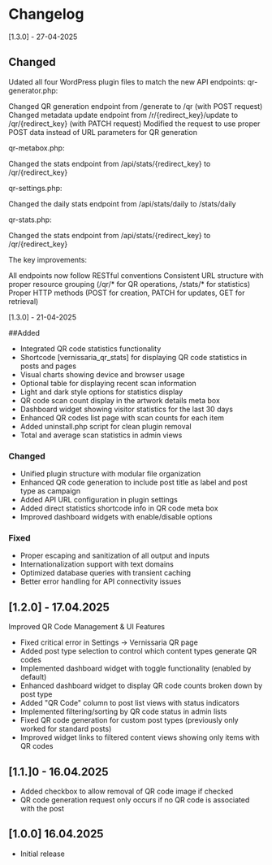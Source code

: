 # Changelog

[1.3.0] - 27-04-2025

## Changed
Udated all four WordPress plugin files to match the new API endpoints:
qr-generator.php:

Changed QR generation endpoint from /generate to /qr (with POST request)
Changed metadata update endpoint from /r/{redirect_key}/update to /qr/{redirect_key} (with PATCH request)
Modified the request to use proper POST data instead of URL parameters for QR generation

qr-metabox.php:

Changed the stats endpoint from /api/stats/{redirect_key} to /qr/{redirect_key}

qr-settings.php:

Changed the daily stats endpoint from /api/stats/daily to /stats/daily

qr-stats.php:

Changed the stats endpoint from /api/stats/{redirect_key} to /qr/{redirect_key}

The key improvements:

All endpoints now follow RESTful conventions
Consistent URL structure with proper resource grouping (/qr/* for QR operations, /stats/* for statistics)
Proper HTTP methods (POST for creation, PATCH for updates, GET for retrieval)

[1.3.0] - 21-04-2025

##Added
- Integrated QR code statistics functionality
- Shortcode [vernissaria_qr_stats] for displaying QR code statistics in posts and pages
- Visual charts showing device and browser usage
- Optional table for displaying recent scan information
- Light and dark style options for statistics display
- QR code scan count display in the artwork details meta box
- Dashboard widget showing visitor statistics for the last 30 days
- Enhanced QR codes list page with scan counts for each item
- Added uninstall.php script for clean plugin removal
- Total and average scan statistics in admin views

### Changed
- Unified plugin structure with modular file organization
- Enhanced QR code generation to include post title as label and post type as campaign
- Added API URL configuration in plugin settings
- Added direct statistics shortcode info in QR code meta box
- Improved dashboard widgets with enable/disable options

### Fixed
- Proper escaping and sanitization of all output and inputs
- Internationalization support with text domains
- Optimized database queries with transient caching
- Better error handling for API connectivity issues


## [1.2.0] - 17.04.2025
Improved QR Code Management & UI Features
- Fixed critical error in Settings -> Vernissaria QR page
- Added post type selection to control which content types generate QR codes
- Implemented dashboard widget with toggle functionality (enabled by default)
- Enhanced dashboard widget to display QR code counts broken down by post type
- Added "QR Code" column to post list views with status indicators
- Implemented filtering/sorting by QR code status in admin lists
- Fixed QR code generation for custom post types (previously only worked for standard posts)
- Improved widget links to filtered content views showing only items with QR codes

## [1.1.]0 - 16.04.2025
- Added checkbox to allow removal of QR code image if checked
- QR code generation request only occurs if no QR code is associated with the post

## [1.0.0] 16.04.2025
- Initial release